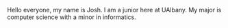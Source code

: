 Hello everyone, my name is Josh. I am a junior here at UAlbany. My major 
is computer science with a minor in informatics.
